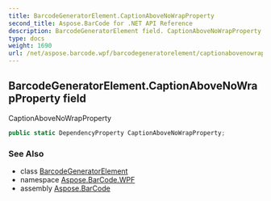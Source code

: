 ```yaml
---
title: BarcodeGeneratorElement.CaptionAboveNoWrapProperty
second_title: Aspose.BarCode for .NET API Reference
description: BarcodeGeneratorElement field. CaptionAboveNoWrapProperty
type: docs
weight: 1690
url: /net/aspose.barcode.wpf/barcodegeneratorelement/captionabovenowrapproperty/
---
```

## BarcodeGeneratorElement.CaptionAboveNoWrapProperty field

CaptionAboveNoWrapProperty

```csharp
public static DependencyProperty CaptionAboveNoWrapProperty;
```

### See Also

* class [BarcodeGeneratorElement](../)
* namespace [Aspose.BarCode.WPF](../../../aspose.barcode.wpf/)
* assembly [Aspose.BarCode](../../../)


